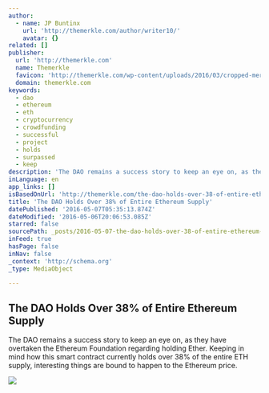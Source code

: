 ```yaml
---
author:
  - name: JP Buntinx
    url: 'http://themerkle.com/author/writer10/'
    avatar: {}
related: []
publisher:
  url: 'http://themerkle.com'
  name: Themerkle
  favicon: 'http://themerkle.com/wp-content/uploads/2016/03/cropped-merkle-white-1-192x192.png'
  domain: themerkle.com
keywords:
  - dao
  - ethereum
  - eth
  - cryptocurrency
  - crowdfunding
  - successful
  - project
  - holds
  - surpassed
  - keep
description: 'The DAO remains a success story to keep an eye on, as they have overtaken the Ethereum Foundation regarding holding Ether. Keeping in mind how this smart contract currently holds over 38% of the entire ETH supply, interesting things are bound to happen to the Ethereum price.'
inLanguage: en
app_links: []
isBasedOnUrl: 'http://themerkle.com/the-dao-holds-over-38-of-entire-ethereum-supply/'
title: 'The DAO Holds Over 38% of Entire Ethereum Supply'
datePublished: '2016-05-07T05:35:13.874Z'
dateModified: '2016-05-06T20:06:53.085Z'
starred: false
sourcePath: _posts/2016-05-07-the-dao-holds-over-38-of-entire-ethereum-supply.md
inFeed: true
hasPage: false
inNav: false
_context: 'http://schema.org'
_type: MediaObject

---
```

<article style=""><h1>The DAO Holds Over 38% of Entire Ethereum Supply</h1><p>The DAO remains a success story to keep an eye on, as they have overtaken the Ethereum Foundation regarding holding Ether. Keeping in mind how this smart contract currently holds over 38% of the entire ETH supply, interesting things are bound to happen to the Ethereum price.</p><img src="http://themerkle.com/wp-content/uploads/2016/05/shutterstock_346620902.jpg" /></article>